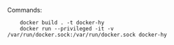 Commands:

        docker build . -t docker-hy
        docker run --privileged -it -v /var/run/docker.sock:/var/run/docker.sock docker-hy
